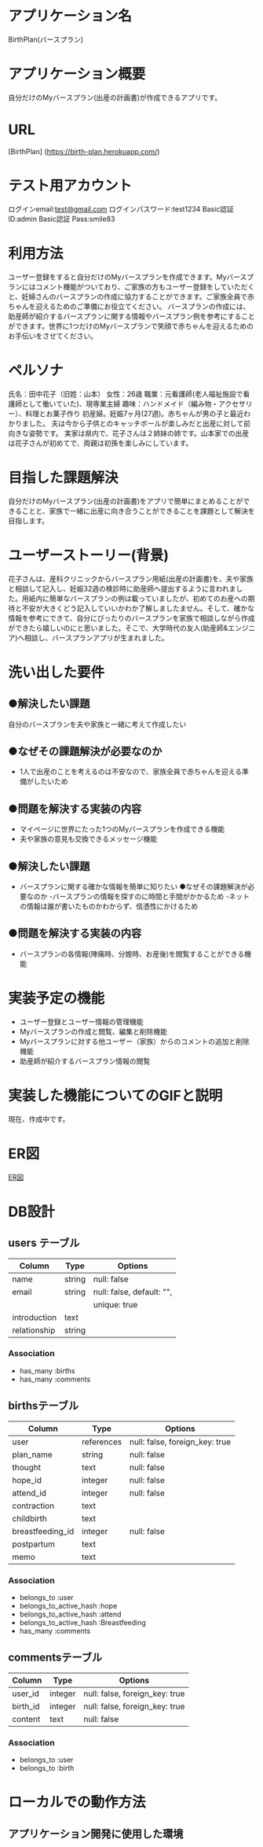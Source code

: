 # アプリケーション名
BirthPlan(バースプラン)

# アプリケーション概要
自分だけのMyバースプラン(出産の計画書)が作成できるアプリです。

# URL
 [BirthPlan] (https://birth-plan.herokuapp.com/)

# テスト用アカウント
ログインemail:test@gmail.com
ログインパスワード:test1234
Basic認証 ID:admin
Basic認証 Pass:smile83

# 利用方法
ユーザー登録をすると自分だけのMyバースプランを作成できます。Myバースプランにはコメント機能がついており、ご家族の方もユーザー登録をしていただくと、妊婦さんのバースプランの作成に協力することができます。ご家族全員で赤ちゃんを迎えるためのご準備にお役立てください。
バースプランの作成には、助産師が紹介するバースプランに関する情報やバースプラン例を参考にすることができます。世界に1つだけのMyバースプランで笑顔で赤ちゃんを迎えるためのお手伝いをさせてください。

# ペルソナ
氏名：田中花子（旧姓：山本）
女性：26歳
職業：元看護師(老人福祉施設で看護師として働いていた)、現専業主婦
趣味：ハンドメイド（編み物・アクセサリー）、料理とお菓子作り
初産婦。妊娠7ヶ月(27週)。赤ちゃんが男の子と最近わかりました。
夫は今から子供とのキャッチボールが楽しみだと出産に対して前向きな姿勢です。
実家は県内で、花子さんは２姉妹の姉です。山本家での出産は花子さんが初めてで、両親は初孫を楽しみにしています。

# 目指した課題解決
自分だけのMyバースプラン(出産の計画書)をアプリで簡単にまとめることができることと、家族で一緒に出産に向き合うことができることを課題として解決を目指します。

# ユーザーストーリー(背景)
花子さんは、産科クリニックからバースプラン用紙(出産の計画書)を、夫や家族と相談して記入し、妊娠32週の検診時に助産師へ提出するように言われました。用紙内に簡単なバースプランの例は載っていましたが、初めてのお産への期待と不安が大きくどう記入していいかわか了解しましたません。そして、確かな情報を参考にできて、自分にぴったりのバースプランを家族で相談しながら作成ができたら嬉しいのにと思いました。そこで、大学時代の友人(助産師&エンジニア)へ相談し、バースプランアプリが生まれました。

# 洗い出した要件
## ●解決したい課題
自分のバースプランを夫や家族と一緒に考えて作成したい
## ●なぜその課題解決が必要なのか
- 1人で出産のことを考えるのは不安なので、家族全員で赤ちゃんを迎える準備がしたいため
## ●問題を解決する実装の内容
- マイページに世界にたった1つのMyバースプランを作成できる機能
- 夫や家族の意見も交換できるメッセージ機能
## ●解決したい課題
- バースプランに関する確かな情報を簡単に知りたい
●なぜその課題解決が必要なのか
-バースプランの情報を探すのに時間と手間がかかるため
-ネットの情報は誰が書いたものかわからず、信憑性にかけるため
## ●問題を解決する実装の内容
- バースプランの各情報(陣痛時、分娩時、お産後)を閲覧することができる機能

# 実装予定の機能
- ユーザー登録とユーザー情報の管理機能
- Myバースプランの作成と閲覧、編集と削除機能
- Myバースプランに対する他ユーザー（家族）からのコメントの追加と削除機能
- 助産師が紹介するバースプラン情報の閲覧

# 実装した機能についてのGIFと説明
現在、作成中です。

# ER図
  [ER図](https://app.lucidchart.com/invitations/accept/d1635fc0-21f7-4739-a530-2f08f5ae1e9f)

# DB設計
## users テーブル

|      Column      |  Type  |          Options          |
| ---------------- | ------ | ------------------------- |
| name             | string | null: false               |
| email            | string | null: false, default: "", |
|                  |        | unique: true              |
| introduction     | text   |                           |
| relationship     | string |                           |

### Association
- has_many :births
- has_many :comments

## birthsテーブル

|      Column      |    Type    |             Options            |
| ---------------- | ---------- | ------------------------------ |
| user             | references | null: false, foreign_key: true |
| plan_name        | string     | null: false                    |
| thought          | text       | null: false                    |
| hope_id          | integer    | null: false                    |
| attend_id        | integer    | null: false                    |
| contraction      | text       |                                |
| childbirth       | text       |                                |
| breastfeeding_id | integer    | null: false                    |
| postpartum       | text       |                                |
| memo             | text       |                                |

### Association
- belongs_to :user
- belongs_to_active_hash :hope
- belongs_to_active_hash :attend
- belongs_to_active_hash :Breastfeeding
- has_many :comments

## commentsテーブル

|     Column     |    Type    |            Options             |
| -------------- | ---------- | ------------------------------ |
| user_id        | integer    | null: false, foreign_key: true |
| birth_id       | integer    | null: false, foreign_key: true |
| content        | text       | null: false                    |

### Association
- belongs_to :user
- belongs_to :birth

# ローカルでの動作方法

## アプリケーション開発に使用した環境